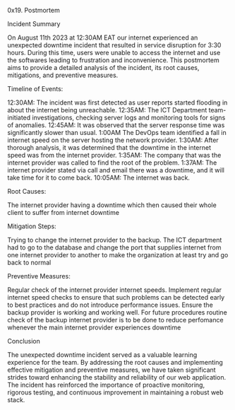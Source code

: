 0x19. Postmortem



Incident Summary 


On August 11th  2023 at 12:30AM EAT our internet experienced an unexpected downtime incident that resulted in service disruption for 3:30 hours. During this time, users were unable to access the internet and use the softwares leading to frustration and inconvenience. This postmortem aims to provide a detailed analysis of the incident, its root causes, mitigations, and preventive measures. 




Timeline of Events: 


12:30AM: The incident was first detected as user reports started flooding in about the internet being unreachable. 
12:35AM: The ICT Department team-initiated investigations, checking server logs and monitoring tools for signs of anomalies. 
12:45AM: It was observed that the server response time was significantly slower than usual. 
1:00AM The DevOps team identified a fall in internet speed on the server hosting the network provider. 
1:30AM: After thorough analysis, it was determined that the downtime in the internet speed was from the internet provider. 
1:35AM: The company that was the internet provider was called to find the root of the problem. 
1:37AM: The internet provider stated via call and email there was a downtime, and it will take time for it to come back. 
10:05AM: The internet was back. 











Root Causes: 


The internet provider having a downtime which then caused their whole client to suffer from internet downtime  


Mitigation Steps:
 
Trying to change the internet provider to the backup. The ICT department had to go to the database and change the port that supplies internet from one internet provider to another to make the organization at least try and go back to normal  
 
 
 
Preventive Measures: 


Regular check of the internet provider internet speeds. Implement regular internet speed checks to ensure that such problems can be detected early to best practices and do not introduce performance issues. 
Ensure the backup provider is working and working well. For future procedures routine check of the backup internet provider is to be done to reduce perfomance whenever the main internet provider experiences downtime  


Conclusion 


The unexpected downtime incident served as a valuable learning experience for the team. By addressing the root causes and implementing effective mitigation and preventive measures, we have taken significant strides toward enhancing the stability and reliability of our web application. The incident has reinforced the importance of proactive monitoring, rigorous testing, and continuous improvement in maintaining a robust web stack. 
 

